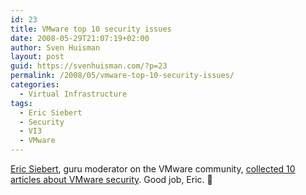 ```yaml
---
id: 23
title: VMware top 10 security issues
date: 2008-05-29T21:07:19+02:00
author: Sven Huisman
layout: post
guid: https://svenhuisman.com/?p=23
permalink: /2008/05/vmware-top-10-security-issues/
categories:
  - Virtual Infrastructure
tags:
  - Eric Siebert
  - Security
  - VI3
  - VMware
---
```

<a title="About Eric Siebert" href="https://vmware-land.com/About_Me.html" target="_blank">Eric Siebert</a>, guru moderator on the VMware community, <a title="VMware top 10 security" href="https://www.virtual-strategy.com/Features/Top-10-things-you-must-read-about-VMware-Security.html" target="_blank">collected 10 articles about VMware security</a>. Good job, Eric. 🙂